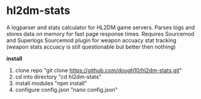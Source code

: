 # hl2dm-stats

A logparser and stats calculator for HL2DM game servers. Parses logs and stores data on memory for fast page response times. Requires Sourcemod and Superlogs Sourcemod plugin for weapon accuacy stat tracking (weapon stats accuacy is still questionable but better then nothing)

**install**

1. clone repo "git clone https://github.com/dough10/hl2dm-stats.git"
2. cd into directory "cd hl2dm-stats"
3. install modules "npm install"
4. configure config.json "nano config.json"

